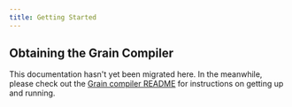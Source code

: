 ```yaml
---
title: Getting Started
---
```


## Obtaining the Grain Compiler

This documentation hasn't yet been migrated here. In the meanwhile, please check out the [Grain compiler README](https://github.com/grain-lang/grain/blob/master/README.md) for instructions on getting up and running.